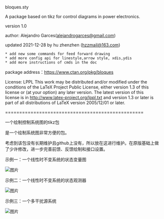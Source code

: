 bloques.sty

A package based on tikz for control diagrams in power electronics.
       
version 1.0
       
author:  Alejandro Garces(alejandrogarces@gmail.com)
  
updated 2021-12-28 by hu zhenzhen (hzzmail@163.com)
       
    * add new some commands for feed forward drawing 
	* add more config api for linestyle,arrow style, xdis,ydis
    * add more instructions of cmds in the doc
 
 package address：https://www.ctan.org/pkg/bloques
  
 License: LPPL
 This work may be distributed and/or modified under the  conditions of the LaTeX Project Public License, either version 1.3
 of this license or (at your option) any later version.  The latest version of this license is in http://www.latex-project.org/lppl.txt
 and version 1.3 or later is part of all distributions of LaTeX version 2005/12/01 or later.


=================================================

一个绘制控制系统图的tikz包

是一个绘制系统图非常方便的包。

考虑到该包没有长期维护且github上没有，所以放在这进行维护。在原版基础上做了少许修改，进一步完善前馈、反馈绘制和接口设置。


示例一：一个线性时不变系统的状态变量图

![图片](https://user-images.githubusercontent.com/20421795/147715005-5fbe83f3-2c6f-4c5d-a521-8bd65f1acf66.png)


示例二：一个线性时不变系统的状态观测器

![图片](https://user-images.githubusercontent.com/20421795/147715028-7d7848f9-1824-4e51-84f3-42fb7dad3bf9.png)


示例三：一个多干扰源系统

![图片](https://user-images.githubusercontent.com/20421795/147715044-f6c0a733-0e83-45e6-85df-d4dededb6159.png)









